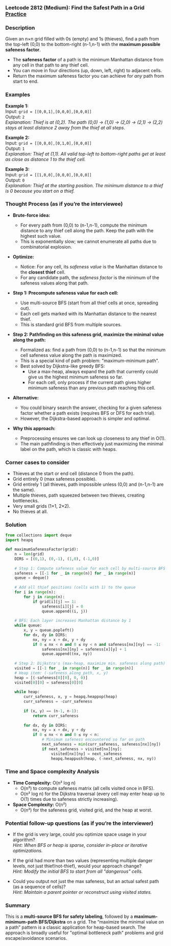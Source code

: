 ### Leetcode 2812 (Medium): Find the Safest Path in a Grid [Practice](https://leetcode.com/problems/find-the-safest-path-in-a-grid)

### Description  
Given an n×n grid filled with 0s (empty) and 1s (thieves), find a path from the top-left (0,0) to the bottom-right (n-1,n-1) with the **maximum possible safeness factor**.  
- The **safeness factor** of a path is the minimum Manhattan distance from any cell in that path to any thief cell.  
- You can move in four directions (up, down, left, right) to adjacent cells.
- Return the maximum safeness factor you can achieve for *any* path from start to end.

### Examples  

**Example 1:**  
Input: `grid = [[0,0,1],[0,0,0],[0,0,0]]`  
Output: `2`  
*Explanation: Thief is at (0,2). The path (0,0) → (1,0) → (2,0) → (2,1) → (2,2) stays at least distance 2 away from the thief at all steps.*

**Example 2:**  
Input: `grid = [[0,0,0],[0,1,0],[0,0,0]]`  
Output: `1`  
*Explanation: Thief at (1,1). All valid top-left to bottom-right paths get at least as close as distance 1 to the thief cell.*

**Example 3:**  
Input: `grid = [[1,0,0],[0,0,0],[0,0,0]]`  
Output: `0`  
*Explanation: Thief at the starting position. The minimum distance to a thief is 0 because you start on a thief.*

### Thought Process (as if you’re the interviewee)  

- **Brute-force idea:**  
  - For every path from (0,0) to (n-1,n-1), compute the minimum distance to any thief cell along the path. Keep the path with the highest such value.
  - This is exponentially slow; we cannot enumerate all paths due to combinatorial explosion.

- **Optimize:**  
  - Notice: For any cell, its *safeness value* is the Manhattan distance to the **closest thief** cell.
  - For any candidate path, the *safeness factor* is the minimum of the safeness values along that path.

- **Step 1: Precompute safeness value for each cell:**  
  - Use multi-source BFS (start from all thief cells at once, spreading out).  
  - Each cell gets marked with its Manhattan distance to the nearest thief.
  - This is standard grid BFS from multiple sources.

- **Step 2: Pathfinding on this safeness grid, maximize the minimal value along the path:**  
  - Formalized as: find a path from (0,0) to (n-1,n-1) so that the minimum cell safeness value along the path is maximized.
  - This is a special kind of path problem: "maximum-minimum path".
  - Best solved by Dijkstra-like greedy BFS:
    - Use a max-heap, always expand the path that currently could give us the highest minimum safeness so far.
    - For each cell, only process if the current path gives higher minimum safeness than any previous path reaching this cell.

- **Alternative:**  
  - You could binary search the answer, checking for a given safeness factor whether a path exists (requires BFS or DFS for each trial).
  - However, the Dijkstra-based approach is simpler and optimal.

- **Why this approach:**  
  - Preprocessing ensures we can look up closeness to any thief in O(1).
  - The main pathfinding is then effectively just maximizing the minimal label on the path, which is classic with heaps.

### Corner cases to consider  
- Thieves at the start or end cell (distance 0 from the path).
- Grid entirely 0 (max safeness possible).
- Grid entirely 1 (all thieves, path impossible unless (0,0) and (n-1,n-1) are the same).
- Multiple thieves, path squeezed between two thieves, creating bottlenecks.
- Very small grids (1×1, 2×2).
- No thieves at all.

### Solution

```python
from collections import deque
import heapq

def maximumSafenessFactor(grid):
    n = len(grid)
    DIRS = [(0,1), (0,-1), (1,0), (-1,0)]
    
    # Step 1: Compute safeness value for each cell by multi-source BFS from all thieves
    safeness = [[-1 for _ in range(n)] for _ in range(n)]
    queue = deque()
    
    # Add all thief positions (cells with 1) to the queue
    for i in range(n):
        for j in range(n):
            if grid[i][j] == 1:
                safeness[i][j] = 0
                queue.append((i, j))
    
    # BFS: Each layer increases Manhattan distance by 1
    while queue:
        x, y = queue.popleft()
        for dx, dy in DIRS:
            nx, ny = x + dx, y + dy
            if 0 ≤ nx < n and 0 ≤ ny < n and safeness[nx][ny] == -1:
                safeness[nx][ny] = safeness[x][y] + 1
                queue.append((nx, ny))
    
    # Step 2: Dijkstra's (max-heap, maximize min. safeness along path)
    visited = [[-1 for _ in range(n)] for _ in range(n)]
    # Heap item: (-safeness_along_path, x, y)
    heap = [(-safeness[0][0], 0, 0)]
    visited[0][0] = safeness[0][0]
    
    while heap:
        curr_safeness, x, y = heapq.heappop(heap)
        curr_safeness = -curr_safeness
        
        if (x, y) == (n-1, n-1):
            return curr_safeness
        
        for dx, dy in DIRS:
            nx, ny = x + dx, y + dy
            if 0 ≤ nx < n and 0 ≤ ny < n:
                # Minimum safeness encountered so far on path
                next_safeness = min(curr_safeness, safeness[nx][ny])
                if next_safeness > visited[nx][ny]:
                    visited[nx][ny] = next_safeness
                    heapq.heappush(heap, (-next_safeness, nx, ny))
```

### Time and Space complexity Analysis  

- **Time Complexity:** O(n² log n)  
  - O(n²) to compute safeness matrix (all cells visited once in BFS).
  - O(n² log n) for the Dijkstra traversal (every cell may enter heap up to O(1) times due to safeness strictly increasing).
- **Space Complexity:** O(n²)  
  - O(n²) for the safeness grid, visited grid, and the heap at worst.

### Potential follow-up questions (as if you’re the interviewer)  

- If the grid is very large, could you optimize space usage in your algorithm?  
  *Hint: When BFS or heap is sparse, consider in-place or iterative optimizations.*

- If the grid had more than two values (representing multiple danger levels, not just thief/not-thief), would your approach change?  
  *Hint: Modify the initial BFS to start from all "dangerous" cells.*

- Could you output not just the max safeness, but an actual safest path (as a sequence of cells)?  
  *Hint: Maintain a parent pointer or reconstruct using visited states.*

### Summary

This is a **multi-source BFS for safety labeling**, followed by a **maximum-minimum-path BFS/Dijkstra** on a grid. The “maximize the minimal value on a path” pattern is a classic application for heap-based search. The approach is broadly useful for "optimal bottleneck path" problems and grid escape/avoidance scenarios.
